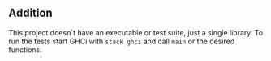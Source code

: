 ## Addition

This project doesn´t have an executable or test suite, just a single library.
To run the tests start GHCi with `stack ghci` and call `main` or the desired functions.
